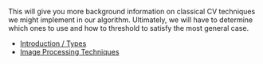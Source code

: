 This will give you more background information on classical CV techniques we might implement in our algorithm. 
Ultimately, we will have to determine which ones to use and how to threshold to satisfy the most general case. 

- [Introduction / Types](https://heartbeat.comet.ml/the-5-computer-vision-techniques-that-will-change-how-you-see-the-world-1ee19334354b)
- [Image Processing Techniques](https://towardsdatascience.com/computer-vision-for-beginners-part-2-29b3f9151874 )

